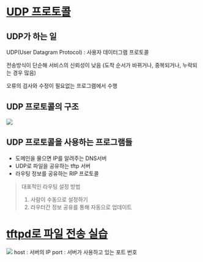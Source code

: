 # [UDP 프로토콜](https://youtu.be/3MkI3FBFzX8?list=PL0d8NnikouEWcF1jJueLdjRIC4HsUlULi)

## UDP가 하는 일

UDP(User Datagram Protocol) : 사용자 데이터그램 프로토콜

전송방식이 단순해 서비스의 신뢰성이 낮음
(도착 순서가 바뀌거나, 중복되거나, 누락되는 경우 많음)

오류의 검사와 수정이 필요없는 프로그램에서 수행

## UDP 프로토콜의 구조

![](https://i.imgur.com/gXFgBWI.png)

## UDP 프로토콜을 사용하는 프로그램들

- 도메인을 물으면 IP를 알려주는 DNS서버
- UDP로 파일을 공유하는 tftp 서버
- 라우팅 정보를 공유하는 RIP 프로토콜

> 대표적인 라우팅 설정 방법
>
> 1.  사람이 수동으로 설정하기
> 2.  라우터간 정보 공유를 통해 자동으로 업데이트

# [tftpd로 파일 전송 실습](https://youtu.be/5Woau-EJChw?list=PL0d8NnikouEWcF1jJueLdjRIC4HsUlULi)

![](https://i.imgur.com/r67xNmb.png)
host : 서버의 IP
port : 서버가 사용하고 있는 포트 번호
